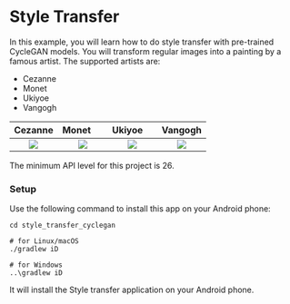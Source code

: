 # Style Transfer

In this example, you will learn how to do style transfer with pre-trained CycleGAN models.
You will transform regular images into a painting by a famous artist. The supported
artists are:

- Cezanne
- Monet
- Ukiyoe
- Vangogh


Cezanne          | Monet&nbsp;&nbsp;&nbsp;&nbsp;&nbsp; | Ukiyoe&nbsp;&nbsp;&nbsp;&nbsp; |  Vangogh
:--------------:|:-----------------:|:----------------:|:--------------:
![](https://resources.djl.ai/images/cyclegan/cezanne.jpg?) | ![](https://resources.djl.ai/images/cyclegan/monet.jpg?) | ![](https://resources.djl.ai/images/cyclegan/ukiyoe.jpg?) | ![](https://resources.djl.ai/images/cyclegan/vangogh.jpg?)

The minimum API level for this project is 26.

### Setup
Use the following command to install this app on your Android phone:

```
cd style_transfer_cyclegan

# for Linux/macOS
./gradlew iD

# for Windows
..\gradlew iD
```

It will install the Style transfer application on your Android phone.
